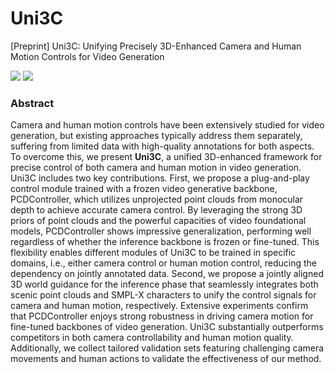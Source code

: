# Uni3C
[Preprint] Uni3C: Unifying Precisely 3D-Enhanced Camera and Human Motion Controls for Video Generation

<a href='https://arxiv.org/abs/'>
<img src='https://img.shields.io/badge/Arxiv-red'></a> 
<a href='https://ewrfcas.github.io/Uni3C/'>
<img src='https://img.shields.io/badge/Project-page-orange'></a> 

### Abstract

Camera and human motion controls have been extensively studied for video generation, but existing approaches typically address them separately, suffering from limited data with high-quality annotations for both aspects.
To overcome this, we present **Uni3C**, a unified 3D-enhanced framework for precise control of both camera and human motion in video generation. Uni3C includes two key contributions. 
First, we propose a plug-and-play control module trained with a frozen video generative backbone, PCDController, which utilizes unprojected point clouds from monocular depth to achieve accurate camera control. 
By leveraging the strong 3D priors of point clouds and the powerful capacities of video foundational models, PCDController shows impressive generalization, performing well regardless of whether the inference backbone is frozen or fine-tuned. 
This flexibility enables different modules of Uni3C to be trained in specific domains, i.e., either camera control or human motion control, reducing the dependency on jointly annotated data.
Second, we propose a jointly aligned 3D world guidance for the inference phase that seamlessly integrates both scenic point clouds and SMPL-X characters to unify the control signals for camera and human motion, respectively.
Extensive experiments confirm that PCDController enjoys strong robustness in driving camera motion for fine-tuned backbones of video generation. 
Uni3C substantially outperforms competitors in both camera controllability and human motion quality. Additionally, we collect tailored validation sets featuring challenging camera movements and human actions to validate the effectiveness of our method.